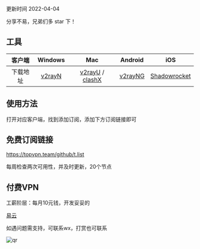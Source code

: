 更新时间 2022-04-04

分享不易，兄弟们多 star 下！

## 工具

 客户端 | Windows | Mac | Android | iOS 
 :-: | :-: | :-:| :-:| :-:
 下载地址 | [v2rayN](https://github.com/2dust/v2rayN/releases/download/3.27/v2rayN-Core.zip) | [v2rayU](https://github.com/yanue/V2rayU/releases/download/3.2.0/V2rayU.dmg) / [clashX](https://github.com/yichengchen/clashX/releases) | [v2rayNG](https://github.com/2dust/v2rayNG/releases/download/1.4.12/v2rayNG_1.4.12_arm64-v8a.apk) | [Shadowrocket](https://apps.apple.com/us/app/shadowrocket/id932747118) 

## 使用方法

打开对应客户端，找到添加订阅，添加下方订阅链接即可

## 免费订阅链接

https://topvpn.team/github/t.list

每周检查两次可用性，并及时更新，20个节点

## 付费VPN

工薪阶层：每月10元钱，开发妥妥的

[易云](https://yiyun.io/#/register?code=ZtipZKdu)

如遇问题需支持，可联系wx，打赏也可联系

![qr](https://github.com/wms521125/freevpn/blob/main/src/qr.jpg?raw=true)
